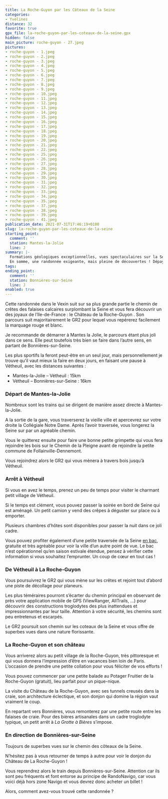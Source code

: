 ```yaml
---
title: La Roche-Guyon par les Côteaux de la Seine
categories:
- Yvelines
distance: 32
favorite: true
gpx_file: la-roche-guyon-par-les-coteaux-de-la-seine.gpx
hidden: false
main_picture: roche-guyon - 27.jpeg
pictures:
- roche-guyon - 1.jpeg
- roche-guyon - 2.jpeg
- roche-guyon - 3.jpeg
- roche-guyon - 4.jpeg
- roche-guyon - 5.jpeg
- roche-guyon - 6.jpeg
- roche-guyon - 7.jpeg
- roche-guyon - 8.jpeg
- roche-guyon - 9.jpeg
- roche-guyon - 10.jpeg
- roche-guyon - 11.jpeg
- roche-guyon - 12.jpeg
- roche-guyon - 13.jpeg
- roche-guyon - 14.jpeg
- roche-guyon - 15.jpeg
- roche-guyon - 16.jpeg
- roche-guyon - 17.jpeg
- roche-guyon - 18.jpeg
- roche-guyon - 19.jpeg
- roche-guyon - 20.jpeg
- roche-guyon - 21.jpeg
- roche-guyon - 22.jpeg
- roche-guyon - 25.jpeg
- roche-guyon - 26.jpeg
- roche-guyon - 27.jpeg
- roche-guyon - 28.jpeg
- roche-guyon - 29.jpeg
- roche-guyon - 30.jpeg
- roche-guyon - 31.jpeg
- roche-guyon - 32.jpeg
- roche-guyon - 33.jpeg
- roche-guyon - 34.jpeg
- roche-guyon - 35.jpeg
- roche-guyon - 37.jpeg
- roche-guyon - 38.jpeg
- roche-guyon - 39.jpeg
- roche-guyon - 41.jpeg
publication_date: 2021-07-31T17:46:19+0100
slug: la-roche-guyon-par-les-coteaux-de-la-seine
starting_point:
  comment: ''
  station: Mantes-la-Jolie
  line: J
summary: |-
  Formations géologiques exceptionnelles, vues spectaculaires sur la Seine, patrimoine historique surprenant, constructions troglodytes, une flore riche et variée… et aussi du dénivelé !
  En somme, une randonnée exigeante, mais pleine de découvertes ! Dépaysement garanti.
tags:
ending_point:
  comment: ''
  station: Bonnières-sur-Seine
  line: J
enabled: true
---
```


Cette randonnée dans le Vexin suit sur sa plus grande partie le chemin
de crêtes des falaises calcaires surplombant la Seine et vous fera découvrir un
des joyaux de l’Ile-de-France : le Château de la Roche-Guyon . Son parcours suit
majoritairement le GR2 pour lequel vous repérerez facilement la marquage rouge
et blanc.

Je recommande de démarrer à Mantes la Jolie, le parcours étant plus
joli dans ce sens. Elle peut toutefois très bien se faire dans l’autre sens, en
partant de Bonnières-sur-Seine.

Les plus sportifs la feront peut-être en un
seul jour, mais personnellement je trouve qu’il vaut mieux la faire en deux jours,
en faisant une pause à Vétheuil, avec les distances suivantes :

* Mantes-la-Jolie – Vétheuil : 15km
* Vétheuil – Bonnières-sur-Seine : 16km

### Départ de Mantes-la-Jolie

Nombreux sont les trains qui se dirigent de manière assez directe à Mantes-la-Jolie.

A la sortie de la gare, vous traverserez la vieille ville et apercevrez sur votre
droite la Collégiale Notre Dame. Après l’avoir traversée, vous longerez la Seine
sur par un agréable chemin.

Vous le quitterez ensuite pour faire une bonne
petite grimpette qui vous fera rejoindre les bois sur le Chemin de la Pleigne
avant de rejoindre la petite commune de Follainville-Dennemont.

Vous rejoindrez alors le GR2 qui vous mènera à travers bois jusqu’à Vétheuil.

### Arrêt à Vétheuil

Si vous en avez le temps, prenez un peu de temps pour visiter le charmant petit village
de Vétheuil.

Si le temps est clément, vous pouvez passer la soirée en bord
de Seine qui est aménagé. Un petit camion y vend des crêpes à déguster sur place
ou à emporter.

Plusieurs chambres d’hôtes sont disponibles pour passer la nuit
dans ce joli cadre.

Vous pouvez profiter également d’une petite traversée de
la Seine [en bac](https://mairie-vetheuil.fr/services-et-demarches/transport/le-bac-saison-2021),
gratuite et très agréable pour voir la ville d’un autre point de vue. Le bac n’est
opérationnel qu’en saison estivale étendue, pensez à vérifier cette information
si vous souhaitez l’emprunter. Un coup de cœur en tout cas !

### De Vétheuil à La Roche-Guyon

Vous poursuivrez le GR2 qui vous mène sur les crêtes et rejoint
tout d’abord une piste de décollage pour planeurs.

Les plus téméraires pourront
s’écarter du chemin principal en observant de près votre application mobile de
GPS (ViewRanger, AllTrails, …) pour découvrir des constructions troglodytes des
plus inattendues et impressionnantes par leur taille. Attention à votre sécurité,
les chemins sont peu entretenus et escarpés.

Le GR2 poursuit son chemin sur
les coteaux de la Seine et vous offre de superbes vues dans une nature florissante.

### La Roche-Guyon et son château

Vous arriverez alors au petit village de la Roche-Guyon,
très pittoresque et qui vous donnera l’impression d’être en vacances bien loin
de Paris. L’occasion de prendre une petite collation pour vous féliciter de vos
efforts !

Vous pouvez commencer par une petite balade au Potager Fruitier
de la Roche-Guyon (gratuit), lieu parfait pour un pique-nique.

La visite du
Château de la Roche-Guyon, avec ses tunnels creusés dans la craie, son architecture
éclectique, et son donjon qui domine la région vaut vraiment le coup.

En repartant
vers Bonnières, vous remonterez par une petite route entre les falaises de craie.
Pour des bières artisanales dans un cadre troglodyte typique, un petit arrêt à
*La Grotte à Bières* s’impose.

### En direction de Bonnières-sur-Seine

Toujours de superbes vues sur le chemin des côteaux de la Seine.

N’hésitez pas à vous retourner de temps à autre pour voir le donjon du Château de La Roche-Guyon !

Vous reprendrez alors le train depuis Bonnières-sur-Seine. Attention car ils sont peu
fréquents et font entorse au principe de RandoNavigo, car vous voici déjà hors
zone Navigo et vous devrez donc acheter un billet !

Alors, comment avez-vous trouvé cette randonnée ?
